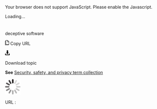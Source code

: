 Your browser does not support JavaScript. Please enable the Javascript.

Loading...

# 

deceptive software

![Copy URL](deceptive-software_files/Copy.png)
Copy URL

![Download](deceptive-software_files/Download.png)

Download topic

**See** [Security, safety, and privacy term collection](https://worldready.cloudapp.net/Styleguide/Read?id=2700&topicid=26894)

![In progress](deceptive-software_files/activity-large.gif)

URL :
